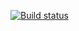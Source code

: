 [![Build status](https://ci.appveyor.com/api/projects/status/qdnfy8ofh7dvonxd?svg=true)](https://ci.appveyor.com/project/AnF46/hwapi-ci13)
